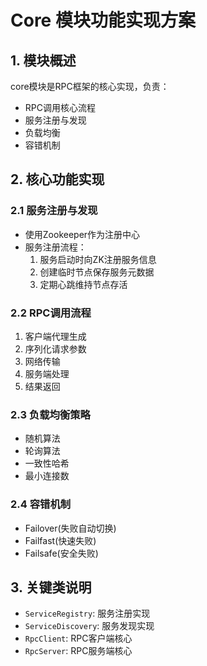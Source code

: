 # Core 模块功能实现方案

## 1. 模块概述
core模块是RPC框架的核心实现，负责：
- RPC调用核心流程
- 服务注册与发现
- 负载均衡
- 容错机制

## 2. 核心功能实现

### 2.1 服务注册与发现
- 使用Zookeeper作为注册中心
- 服务注册流程：
  1. 服务启动时向ZK注册服务信息
  2. 创建临时节点保存服务元数据
  3. 定期心跳维持节点存活

### 2.2 RPC调用流程
1. 客户端代理生成
2. 序列化请求参数
3. 网络传输
4. 服务端处理
5. 结果返回

### 2.3 负载均衡策略
- 随机算法
- 轮询算法
- 一致性哈希
- 最小连接数

### 2.4 容错机制
- Failover(失败自动切换)
- Failfast(快速失败)
- Failsafe(安全失败)

## 3. 关键类说明
- `ServiceRegistry`: 服务注册实现
- `ServiceDiscovery`: 服务发现实现
- `RpcClient`: RPC客户端核心
- `RpcServer`: RPC服务端核心